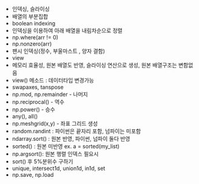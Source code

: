 - 인덱싱, 슬라이싱
- 배열의 부분집합
- boolean indexing 
- 인덱싱을 이용하여 아래 배열을 내림차순으로 정렬
- np.where(arr != 0)
- np.nonzero(arr)
- 팬시 인덱싱(정수, 부울마스트 , 양자 결함)
- view
- 메모리 효율성, 원본 배열도 반영, 슬라이싱 연산으로 생성, 원본 배열구조는 변함없음
- view() 메소드 : 데이터타입 변경가능
- swapaxes, tanspose
- np.mod, np.remainder - 나머지
- np.reciprocal() - 역수
- np.power() - 승수
- any(), all()
- np.meshgrid(x,y) - 좌표 그리드 생성
- random.randint : 파이썬은 끝자리 포함, 넘파이는 미포함
- ndarray.sort() : 원본 반영, 파이썬, 넘파이 둘다 반영
- sorted() : 원본 미반영 ex. a = sorted(my_list)
- np.argsort(): 원본 행렬 인덱스 필요시
- sort() 후 5%분위수 구하기
- unique, intersect1d, union1d, in1d, set
- np.save, np.load

